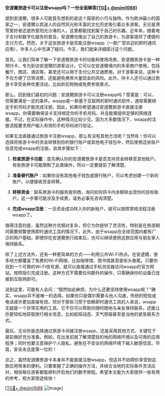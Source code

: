 **安道爾旅遊卡可以注册wsapp吗？一份全面解答[[TG💪+ @esim1088](https://t.me/s/esim1088)]**

提到安道爾，很多人可能首先想到的是这个国家的小巧与独特。作为欧洲最小的国家之一，安道爾以其迷人的自然风光和丰富的文化历史吸引着众多游客。无论是滑雪爱好者还是热爱阳光沙滩的人，这里都能找到属于自己的乐趣。近年来，随着电子支付和数字化服务的普及，安道爾也推出了自己的旅游卡，为游客提供了便捷的支付方式。然而，关于这张旅游卡是否能注册wsapp（一款广受欢迎的即时通讯应用），许多人心中充满了疑问。今天，我们就来详细探讨这个问题。

首先，让我们简单了解一下安道爾旅游卡的功能和使用场景。安道爾旅游卡是一种预付卡，专为到访安道爾的游客设计。它可以在安道爾境内的多家商户使用，包括餐厅、商店、酒店等，甚至还可以用于支付公共交通费用。对于游客来说，这种卡不仅方便了日常消费，还能避免携带大量现金的风险。此外，持卡人还可以通过旅游卡享受各种优惠活动，比如折扣购物或免费参观景点。

那么，回到我们最初的问题：安道爾旅游卡可以注册wsapp吗？答案是：可以，但需要满足一定的条件。wsapp是一款基于互联网的即时通讯软件，通常需要绑定手机号码才能完成注册。因此，如果你希望通过安道爾旅游卡直接注册wsapp，你需要确保该卡支持绑定你的手机号码，并且能够提供足够的网络连接。不过，在实际操作中，这种情况比较少见，因为大多数情况下，wsapp的注册流程要求用户输入有效的手机号码进行验证。

如果无法直接通过旅游卡注册wsapp，那么有没有其他方法呢？当然有！你可以选择将旅游卡中的资金转移到你的银行账户或其他电子钱包中，然后使用这些账户信息完成wsapp的注册。具体步骤如下：

1. **检查旅游卡功能**：首先确认你的安道爾旅游卡是否支持资金转移至其他账户。有些旅游卡可能限制了此类操作，所以一定要提前了解清楚。
   
2. **准备替代账户**：如果你没有其他电子钱包或银行账户，可以考虑创建一个新的账户，以便接收资金转移。

3. **转移资金**：联系旅游卡的服务提供商，询问如何将卡内余额转出至你的目标账户。这一步骤可能涉及手续费，请务必事先咨询清楚。

4. **完成wsapp注册**：一旦资金成功转入你的新账户，就可以按照常规流程注册wsapp了。

值得注意的是，虽然这种方式相对复杂，但它为你提供了灵活性，特别是在旅游期间需要频繁使用即时通讯工具的情况下。此外，由于wsapp在全球范围内都有广泛的用户基础，即使你在安道爾旅行结束后，也可以继续使用这款应用与朋友家人保持联系。

除了上述方法外，还有一种更简单的方式——利用公共Wi-Fi热点。在安道爾，很多地方都覆盖了免费的Wi-Fi网络，比如咖啡馆、图书馆甚至是街头巷尾。只要你找到一个可靠的Wi-Fi信号源，就可以直接通过手机浏览器访问wsapp的官方网站，按照指引完成注册。这种方式不需要任何额外的操作，只需确保你的设备已连接到互联网即可。

说到这里，可能有人会问：“既然如此麻烦，为什么还要坚持使用wsapp呢？”确实，wsapp并不是唯一的选择。如果你只是偶尔需要与他人沟通，传统的短信或电话或许更加直接有效。但对于那些习惯于依赖即时通讯工具的人来说，wsapp无疑是一个非常实用的工具。它不仅可以帮助你随时随地与亲友保持联系，还能让你更轻松地获取旅行相关信息，比如航班动态、天气预报甚至是当地的紧急联系方式。

最后，无论你是选择通过旅游卡间接注册wsapp，还是采用其他方式，关键在于提前做好充分准备。例如，在出发前就了解清楚目的地的网络环境以及可用的应用程序；同时也要注意保护个人隐私，避免在不安全的网络环境下输入敏感信息。毕竟，安全永远是第一位的！

总之，虽然安道爾旅游卡本身并不能直接注册wsapp，但这并不妨碍你享受到这款应用带来的便利。只要掌握了正确的操作方法，并结合当地的实际条件灵活应对，相信每位游客都能顺利开启他们的数字旅程。希望本文能为大家提供一些有用的参考，祝大家旅途愉快！

[[TG💪+ @esim1088](https://t.me/s/esim1088) ![Image](https://i.postimg.cc/4NQfJmqS/Snipaste-2025-05-13-00-14-12.png)]